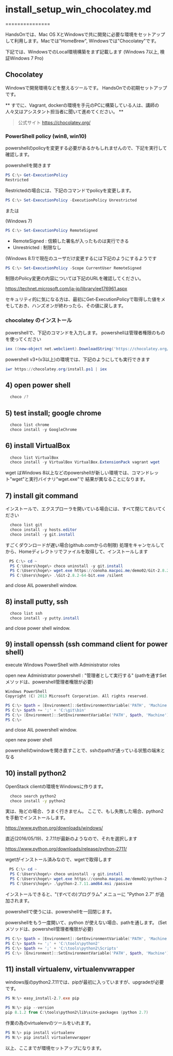 # install_setup_win_chocolatey.md
===============

HandsOnでは、Mac OS XとWindowsで共に開発に必要な環境をセットアップして利用します。Macでは"HomeBrew", Windowsでは"Chocolatey"です。

下記では、WindowsでのLocal環境構築をまず記載します
(Windows 7以上, 検証Windows 7 Pro)

## Chocolatey

Windowsで開発環境などを整えるツールです。
HandsOnでの初期セットアップです。

**
すでに、Vagrant, dockerの環境を手元のPCに構築している人は、講師の人々又はアシスタント担当者に聞いて進めてください。
**

> 公式サイト
https://chocolatey.org/


### PowerShell policy (win8, win10)

powershellのpolicyを変更する必要があるかもしれませんので、下記を実行して確認します。

powershellを開きます

```powershell
PS C:\> Get-ExecutionPolicy
Restricted
```

Restrictedの場合には、下記のコマンドでpolicyを変更します。

```powershell
PS C:\> Set-ExecutionPolicy -ExecutionPolicy Unrestricted

```
または

(Windows 7)
```powershell
PS C:\> Set-ExecutionPolicy RemoteSigned

```

  - RemoteSigned : 信頼した署名が入ったものは実行できる
  - Unrestricted : 制限なし

(Windows 8.1)で現在のユーザだけ変更するには下記のようにするようです
```powershell
PS C:\> Set-ExecutionPolicy -Scope CurrentUser RemoteSigned

```


制限のPolicy変更の内容については下記のURLを確認してください。

https://technet.microsoft.com/ja-jp/library/ee176961.aspx

セキュリティ的に気になる方は、最初にGet-ExecutionPolicyで取得した値をメモしておき、ハンズオンが終わったら、その値に戻します。


### chocolatey のインストール

powershellで、下記のコマンドを入力します。
powershellは管理者権限のものを使ってください

```powershell
iex ((new-object net.webclient).DownloadString('https://chocolatey.org/install.ps1'))
```

powershell v3+(v3以上)の環境では、下記のようにしても実行できます

```powershell
iwr https://chocolatey.org/install.ps1 | iex
```                                                                                                               
  
## 4) open power shell
``` powershell
  choco /?
```                                                                                                               

## 5) test install; google chrome
``` powershell
  choco list chrome
  choco install -y GoogleChrome
```                                                                                                               

## 6) install VirtualBox
``` powershell
  choco list VirtualBox
  choco install -y VirtualBox VirtualBox.ExtensionPack vagrant wget
```

wget はWindows 8以上などのpowershellが新しい環境では、コマンドレット"wget"と実行バイナリ"wget.exe"で
結果が異なることになります。


## 7) install git command
インストールで、エクスプローラを開いている場合には、すべて閉じておいてください

``` powershell
  choco list git
  choco install -y hosts.editor
  choco install -y git.install
```

すごくダウンロードが遅い場合(github.comからの制限)
処理をキャンセルしてから、Homeディレクトリでファイルを取得して、インストールします


``` powershell
　PS C:\> cd ~
  PS C:\Users\hoge\> choco uninstall -y git.install
  PS C:\Users\hoge\> wget.exe https://conoha.macpoi.me/demo02/Git-2.8.2-64-bit.exe
  PS C:\Users\hoge\> .\Git-2.8.2-64-bit.exe /silent
```

and close AlL powershell window.


## 8) install putty, ssh
``` powershell
  choco list ssh
  choco install -y putty.install
```
and close power shell window.


## 9) install openssh (ssh command client for power shell)
execute Windows PowerShell with Administrator roles

open new Administrator powershell : "管理者として実行する"
(pathを通すSetメソッドは、powershell管理者権限が必要)

``` powershell
Windows PowerShell
Copyright (C) 2013 Microsoft Corporation. All rights reserved.

PS C:\> $path = [Environment]::GetEnvironmentVariable('PATH', 'Machine')
PS C:\> $path += ';' + 'C:\git\bin'
PS C:\> [Environment]::SetEnvironmentVariable('PATH', $path, 'Machine')
PS C:\>
```
and close AlL powershell window.
  
open new power shell

powershellのwindowを開き直すことで、sshのpathが通っている状態の端末となる


## 10) install python2

OpenStack clientの環境をWindowsに作ります。
~~~ bash
  choco search python2
  choco install -y python2
~~~

実は、殆どの場合、うまく行きません。
ここで、もし失敗した場合、python2を手動でインストールします。

https://www.python.org/downloads/windows/

直近(2016/05/19)、2.7.11が最新のようなので、それを選択します

https://www.python.org/downloads/release/python-2711/

wgetがインストール済みなので、wgetで取得します

``` powershell
　PS C:\> cd ~
  PS C:\Users\hoge\> choco uninstall -y git.install
  PS C:\Users\hoge\> wget.exe https://conoha.macpoi.me/demo02/python-2.7.11.amd64.msi
  PS C:\Users\hoge\> .\python-2.7.11.amd64.msi /passive
```

インストールできると、"(すべての)プログラム" メニューに "Python 2.7" が追加されます。

powershellで使うには、powershellを一回閉じます。

powershellをもう一度開いて、python が使えない場合、pathを通します。
(Setメソッドは、powershell管理者権限が必要)

``` powershell
PS C:\> $path = [Environment]::GetEnvironmentVariable('PATH', 'Machine')
PS C:\> $path += ';' + 'C:\tools\python2'
PS C:\> $path += ';' + 'C:\tools\python2\Scripts'
PS C:\> [Environment]::SetEnvironmentVariable('PATH', $path, 'Machine')
```


## 11) install virtualenv, virtualenvwrapper

windows版のpython2.7.11では、pipが最初に入っていますが、upgradeが必要です。

``` powershell
PS N:\> easy_install-2.7.exe pip

PS N:\> pip --version
pip 8.1.2 from C:\tools\python2\lib\site-packages (python 2.7)
```

作業の為のvirtualenvのツールをいれます。

``` powershell
PS N:\> pip install virtualenv
PS N:\> pip install virtualenvwrapper
```

以上、ここまでが環境セットアップになります。
